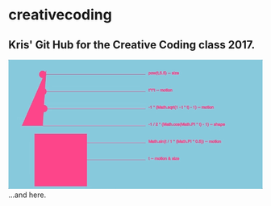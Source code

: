 # creativecoding
## Kris' Git Hub for the Creative Coding class 2017.

![Gif](/images/week01.gif)
...and here.
